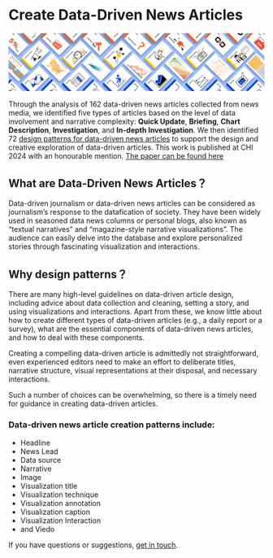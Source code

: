 # Create Data-Driven News Articles

<img src="figures/dadp_small2.png" width="550px"/>
<br/>


Through the analysis of 162 data-driven news articles collected from news media, we identified five types of articles based on the level of data involvement and narrative complexity: **Quick Update**, **Briefing**, **Chart Description**, **Investigation**, and **In-depth Investigation**. We then identified 72 [design patterns for data-driven news articles](https://datadrivenarticle.github.io/patterns.html) to support the design and creative exploration of data-driven articles. This work is published at CHI 2024 with an honourable mention. [The paper can be found here](https://github.com/datadrivenarticle/datadrivenarticle.github.io/raw/7a6412082b153d0077e21282a06a1343b4b3ae32/Interactive_Data_Comics_VIS2021%20(3).pdf)



## What are Data-Driven News Articles？

Data-driven journalism or data-driven news articles can be considered as journalism’s response to the datafication of society. They have been widely used in seasoned data news columns or personal blogs, also known as “textual narratives” and “magazine-style narrative visualizations”. The audience can easily delve into the database and explore personalized stories through fascinating visualization and interactions.

## Why design patterns？

There are many high-level guidelines on data-driven article design, including advice about data collection and cleaning, setting a story, and using visualizations and interactions. Apart from these, we know little about how to create different types of data-driven articles (e.g., a daily report or a survey), what are the essential components of data-driven news articles, and how to deal with these components.

Creating a compelling data-driven article is admittedly not straightforward, even experienced editors need to make an effort to deliberate titles, narrative structure, visual representations at their disposal, and necessary interactions. 
<!-- According to the existing production mode, it requires the editor to have various skills and experience to be equipped for the job. -->
Such a number of choices can be overwhelming, so there is a timely need for guidance in creating data-driven articles. 

### Data-driven news article creation patterns include: 
* Headline
* News Lead
* Data source
* Narrative
* Image
* Visualization title
* Visualization technique
* Visualization annotation
* Visualization caption
* Visualization Interaction
* and Viedo



If you have questions or suggestions, [get in touch](about.html).
